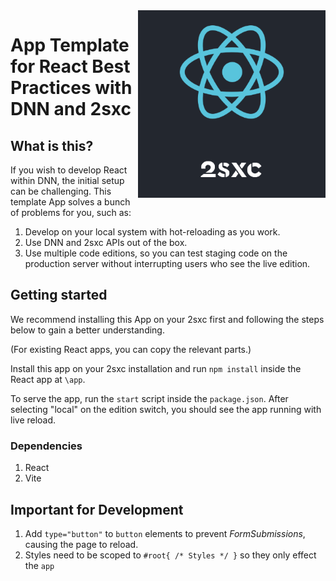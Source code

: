 <img src="app-icon.png" width="300px" align="right">

# App Template for React Best Practices with DNN and 2sxc

## What is this?

If you wish to develop React within DNN, the initial setup can be challenging. This template App solves a bunch of problems for you, such as:

1. Develop on your local system with hot-reloading as you work.
2. Use DNN and 2sxc APIs out of the box.
3. Use multiple code editions, so you can test staging code on the production server without interrupting users who see the live edition.

## Getting started

We recommend installing this App on your 2sxc first and following the steps below to gain a better understanding.

(For existing React apps, you can copy the relevant parts.)

Install this app on your 2sxc installation and run `npm install` inside the React app at `\app`.

To serve the app, run the `start` script inside the `package.json`. After selecting "local" on the edition switch, you should see the app running with live reload.

### Dependencies

1. React
1. Vite

## Important for Development

1. Add `type="button"` to `button` elements to prevent _FormSubmissions_, causing the page to reload.
1. Styles need to be scoped to `#root{ /* Styles */ }` so they only effect the `app`

